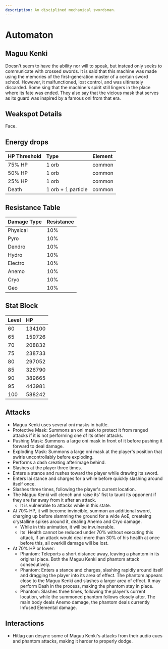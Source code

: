 ```yaml
---
description: An disciplined mechanical swordsman.
---
```


# Automaton

## Maguu Kenki

Doesn't seem to have the ability nor will to speak, but instead only seeks to communicate with crossed swords.
It is said that this machine was made using the memories of the first-generation master of a certain sword school. However, it malfunctioned, lost control, and was ultimately discarded.
Some sing that the machine's spirit still lingers in the place where its fate was ended. They also say that the vicious mask that serves as its guard was inspired by a famous oni from that era.  

## Weakspot Details

Face.

## Energy drops

| HP Threshold | Type | Element |
| :--- | :--- | :--- |
| 75% HP | 1 orb | common  
| 50% HP | 1 orb | common  
| 25% HP | 1 orb | common   
| Death | 1 orb + 1 particle | common

## Resistance Table

| Damage Type | Resistance |
| :--- | :--- |
| Physical | 10% |
| Pyro | 10% |
| Dendro | 10% |
| Hydro | 10% |
| Electro | 10% |
| Anemo | 10% |
| Cryo | 10% |
| Geo | 10% |

## Stat Block

| Level | HP |
| :--- | :--- |
| 60 | 134100 |
| 65 | 159726 |
| 70 | 208832 |
| 75 | 238733 |
| 80 | 297052 |
| 85 | 326790 |
| 90 | 389665 |
| 95 | 443981 |
| 100 | 588242 |

## Attacks

* Maguu Kenki uses several oni masks in battle.
* Protective Mask: Summons an oni mask to protect it from ranged attacks if it is not performing one of its other attacks.
* Pushing Mask: Summons a large oni mask in front of it before pushing it forward to deal damage.
* Exploding Mask: Summons a large oni mask at the player's position that swirls uncontrollably before exploding.
* Performs a dash creating afterimage behind.
* Slashes at the player three times.
* Enters a stance and rushes toward the player while drawing its sword.
* Enters Iai stance and charges for a while before quickly slashing around itself once.
* Slashes three times, following the player's current location.
* The Maguu Kenki will clench and raise its' fist to taunt its opponent if they are far away from it after an attack. 
  * It is vulnerable to attacks while in this state. 
* At 70% HP, it will become invincible, summon an additional sword, charging up before slamming the ground for a wide AoE, createing crystalline spikes around it, dealing Anemo and Cryo damage.
  * While in this animation, it will be invulnerable.
  * Its' Health cannot be reduced under 70% without executing this attack, if an attack would deal more than 30% of his health at once before this, all overkill damage will be lost.
* At 70% HP or lower:
  * Phantom: Teleports a short distance away, leaving a phantom in its original place. Both the Maguu Kenki and phantom attack consecutively.
  * Phantom: Enters a stance and charges, slashing rapidly around itself and dragging the player into its area of effect. The phantom appears close to the Maguu Kenki and slashes a larger area of effect. It may perform Dash in the process, making the phantom stay in place.
  * Phantom: Slashes three times, following the player's current location, while the summoned phantom follows closely after. The main body deals Anemo damage, the phantom deals currently Infused Elemental damage.

## Interactions

* Hitlag can desync some of Maguu Kenki's attacks from their audio cues and phantom attacks, making it harder to properly dodge.
